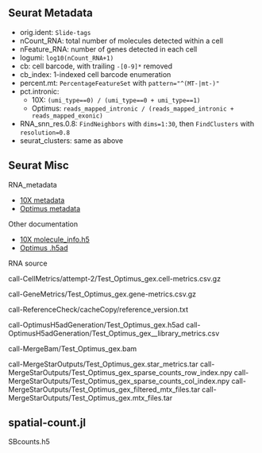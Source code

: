Seurat Metadata
---------------
* orig.ident: `Slide-tags`
* nCount_RNA: total number of molecules detected within a cell
* nFeature_RNA: number of genes detected in each cell
* logumi: `log10(nCount_RNA+1)`
* cb: cell barcode, with trailing `-[0-9]*` removed
* cb_index: 1-indexed cell barcode enumeration
* percent.mt: `PercentageFeatureSet` with `pattern="^(MT-|mt-)"`
* pct.intronic:
    * 10X: `(umi_type==0) / (umi_type==0 + umi_type==1)`
    * Optimus: `reads_mapped_intronic / (reads_mapped_intronic + reads_mapped_exonic)`
* RNA_snn_res.0.8: `FindNeighbors` with `dims=1:30`, then `FindClusters` with `resolution=0.8`
* seurat_clusters: same as above

Seurat Misc
-----------
RNA_metadata
* [10X metadata](https://www.10xgenomics.com/support/software/cell-ranger/latest/analysis/outputs/cr-outputs-metrics)
* [Optimus metadata](https://broadinstitute.github.io/warp/docs/Pipelines/Optimus_Pipeline/Library-metrics)

Other documentation
* [10X molecule_info.h5](https://www.10xgenomics.com/support/software/cell-ranger/latest/analysis/outputs/cr-outputs-molecule-info)
* [Optimus .h5ad](https://broadinstitute.github.io/warp/docs/Pipelines/Optimus_Pipeline/Loom_schema)

RNA source

call-CellMetrics/attempt-2/Test_Optimus_gex.cell-metrics.csv.gz

call-GeneMetrics/Test_Optimus_gex.gene-metrics.csv.gz

call-ReferenceCheck/cacheCopy/reference_version.txt

call-OptimusH5adGeneration/Test_Optimus_gex.h5ad
call-OptimusH5adGeneration/Test_Optimus_gex__library_metrics.csv

call-MergeBam/Test_Optimus_gex.bam

call-MergeStarOutputs/Test_Optimus_gex.star_metrics.tar
call-MergeStarOutputs/Test_Optimus_gex_sparse_counts_row_index.npy
call-MergeStarOutputs/Test_Optimus_gex_sparse_counts_col_index.npy
call-MergeStarOutputs/Test_Optimus_gex_filtered_mtx_files.tar
call-MergeStarOutputs/Test_Optimus_gex.mtx_files.tar

spatial-count.jl
----------------

SBcounts.h5

